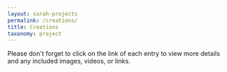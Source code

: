 ```yaml
---
layout: sarah-projects
permalink: /creations/
title: Creations
taxonomy: project
---
```

Please don't forget to click on the link of each entry to view more details and any included images, videos, or links.